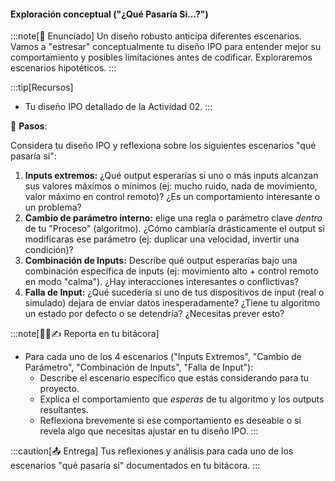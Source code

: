#### Exploración conceptual ("¿Qué Pasaría Si...?")

:::note[🎯 Enunciado]
Un diseño robusto anticipa diferentes escenarios. Vamos a "estresar" conceptualmente tu diseño IPO para entender mejor su comportamiento y posibles limitaciones antes de codificar. Exploraremos escenarios hipotéticos.
:::

:::tip[Recursos]
-   Tu diseño IPO detallado de la Actividad 02.
:::

👣 **Pasos**:

Considera tu diseño IPO y reflexiona sobre los siguientes escenarios "qué pasaría si":

1.  **Inputs extremos:** ¿Qué output esperarías si uno o más inputs alcanzan sus valores máximos o mínimos (ej: mucho ruido, nada de movimiento, valor máximo en control remoto)? ¿Es un comportamiento interesante o un problema?
2.  **Cambio de parámetro interno:** elige una regla o parámetro clave *dentro* de tu "Proceso" (algoritmo). ¿Cómo cambiaría drásticamente el output si modificaras ese parámetro (ej: duplicar una velocidad, invertir una condición)?
3.  **Combinación de Inputs:** Describe qué output esperarías bajo una combinación específica de inputs (ej: movimiento alto + control remoto en modo "calma"). ¿Hay interacciones interesantes o conflictivas?
4.  **Falla de Input:** ¿Qué sucedería si uno de tus dispositivos de input (real o simulado) dejara de enviar datos inesperadamente? ¿Tiene tu algoritmo un estado por defecto o se detendría? ¿Necesitas prever esto?

:::note[🧐🧪✍️ Reporta en tu bitácora]

-   Para cada uno de los 4 escenarios ("Inputs Extremos", "Cambio de Parámetro", "Combinación de Inputs", "Falla de Input"):
    -   Describe el escenario específico que estás considerando para tu proyecto.
    -   Explica el comportamiento que *esperas* de tu algoritmo y los outputs resultantes.
    -   Reflexiona brevemente si ese comportamiento es deseable o si revela algo que necesitas ajustar en tu diseño IPO.
:::

:::caution[📤 Entrega]
Tus reflexiones y análisis para cada uno de los escenarios "qué pasaría si" documentados en tu bitácora.
:::
